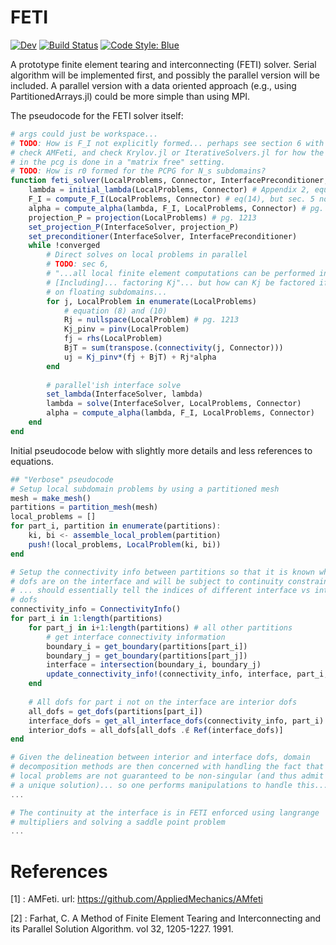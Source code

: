 # FETI

<!---[![Stable](https://img.shields.io/badge/docs-stable-blue.svg)](https://jfdev001.github.io/FETI.jl/stable/)--->
[![Dev](https://img.shields.io/badge/docs-dev-blue.svg)](https://jfdev001.github.io/FETI.jl/dev/)
[![Build Status](https://github.com/jfdev001/FETI.jl/actions/workflows/CI.yml/badge.svg?branch=main)](https://github.com/jfdev001/FETI.jl/actions/workflows/CI.yml?query=branch%3Amain)
[![Code Style: Blue](https://img.shields.io/badge/code%20style-blue-4495d1.svg)](https://github.com/invenia/BlueStyle)

A prototype finite element tearing and interconnecting (FETI) solver. Serial algorithm will be implemented first, and possibly the parallel version will be included. A parallel version with a data oriented approach (e.g., using PartitionedArrays.jl) could be more simple than using MPI.

The pseudocode for the FETI solver itself:

```julia
# args could just be workspace...
# TODO: How is F_I not explicitly formed... perhaps see section 6 with parallel solve,
# check AMFeti, and check Krylov.jl or IterativeSolvers.jl for how the A*s operation in 
# in the pcg is done in a "matrix free" setting.
# TODO: How is r0 formed for the PCPG for N_s subdomains? 
function feti_solver(LocalProblems, Connector, InterfacePreconditioner, InterfaceSolver)
    lambda = initial_lambda(LocalProblems, Connector) # Appendix 2, equation (37)
    F_I = compute_F_I(LocalProblems, Connector) # eq(14), but sec. 5 not explicit assembled
    alpha = compute_alpha(lambda, F_I, LocalProblems, Connector) # pg. 1213
    projection_P = projection(LocalProblems) # pg. 1213
    set_projection_P(InterfaceSolver, projection_P)
    set_preconditioner(InterfaceSolver, InterfacePreconditioner)
    while !converged 
        # Direct solves on local problems in parallel
        # TODO: sec 6, 
        # "...all local finite element computations can be performed in parallel. 
        # [Including]... factoring Kj"... but how can Kj be factored if it is singular
        # on floating subdomains...
        for j, LocalProblem in enumerate(LocalProblems)
            # equation (8) and (10)
            Rj = nullspace(LocalProblem) # pg. 1213
            Kj_pinv = pinv(LocalProblem)
            fj = rhs(LocalProblem)
            BjT = sum(transpose.(connectivity(j, Connector)))
            uj = Kj_pinv*(fj + BjT) + Rj*alpha
        end
    
        # parallel'ish interface solve
        set_lambda(InterfaceSolver, lambda)
        lambda = solve(InterfaceSolver, LocalProblems, Connector) 
        alpha = compute_alpha(lambda, F_I, LocalProblems, Connector)
    end 
end 
```

Initial pseudocode below with slightly more details and less references to equations.

```julia
## "Verbose" pseudocode
# Setup local subdomain problems by using a partitioned mesh 
mesh = make_mesh()
partitions = partition_mesh(mesh) 
local_problems = []
for part_i, partition in enumerate(partitions): 
    ki, bi <- assemble_local_problem(partition)
    push!(local_problems, LocalProblem(ki, bi))
end 

# Setup the connectivity info between partitions so that it is known which
# dofs are on the interface and will be subject to continuity constraints 
# ... should essentially tell the indices of different interface vs interior 
# dofs   
connectivity_info = ConnectivityInfo()
for part_i in 1:length(partitions)
    for part_j in i+1:length(partitions) # all other partitions
        # get interface connectivity information 
        boundary_i = get_boundary(partitions[part_i])
        boundary_j = get_boundary(partitions[part_j])
        interface = intersection(boundary_i, boundary_j)
        update_connectivity_info!(connectivity_info, interface, part_i, part_j)
    end 
 
    # All dofs for part i not on the interface are interior dofs    
    all_dofs = get_dofs(partitions[part_i])
    interface_dofs = get_all_interface_dofs(connectivity_info, part_i)
    interior_dofs = all_dofs[all_dofs .∉ Ref(interface_dofs)]
end

# Given the delineation between interior and interface dofs, domain 
# decomposition methods are then concerned with handling the fact that
# local problems are not guaranteed to be non-singular (and thus admit 
# a unique solution)... so one performs manipulations to handle this...
...

# The continuity at the interface is in FETI enforced using langrange
# multipliers and solving a saddle point problem
... 
```

# References

[1] : AMFeti. url: https://github.com/AppliedMechanics/AMfeti

[2] : Farhat, C. A Method of Finite Element Tearing and Interconnecting and its Parallel Solution Algorithm. vol 32, 1205-1227. 1991. 
